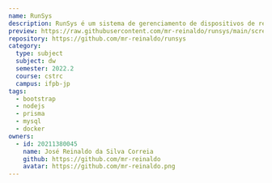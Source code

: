 ```yaml
---
name: RunSys
description: RunSys é um sistema de gerenciamento de dispositivos de rede, desenvolvido para a disciplina de Desenvolvimento Web do curso de Redes de Computadores do IFPB - Campus João Pessoa.
preview: https://raw.githubusercontent.com/mr-reinaldo/runsys/main/screenshots/dashboard-page.png
repository: https://github.com/mr-reinaldo/runsys
category:
  type: subject
  subject: dw
  semester: 2022.2
  course: cstrc
  campus: ifpb-jp
tags:
  - bootstrap
  - nodejs
  - prisma
  - mysql
  - docker
owners:
  - id: 20211380045
    name: José Reinaldo da Silva Correia
    github: https://github.com/mr-reinaldo
    avatar: https://github.com/mr-reinaldo.png
---
```

